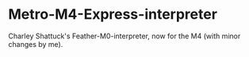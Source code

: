 # Metro-M4-Express-interpreter
Charley Shattuck's Feather-M0-interpreter, now for the M4 (with minor changes by me).
